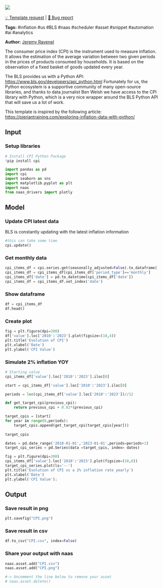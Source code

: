 <a href="https://app.naas.ai/user-redirect/naas/downloader?url=https://raw.githubusercontent.com/jupyter-naas/awesome-notebooks/master/US%20Bureau%20of%20Labor%20Statistics/US_Bureau_of_Labor_Statistics_Follow_CPI.ipynb" target="_parent"><img src="https://naasai-public.s3.eu-west-3.amazonaws.com/open_in_naas.svg"/></a><br><br><a href="https://github.com/jupyter-naas/awesome-notebooks/issues/new?assignees=&labels=&template=template-request.md&title=Tool+-+Action+of+the+notebook+">💡 Template request</a> | <a href="https://github.com/jupyter-naas/awesome-notebooks/issues/new?assignees=&labels=&template=bug_report.md&title=">🚨 Bug report</a>

**Tags:** #inflation #us #BLS #naas #scheduler #asset #snippet #automation #ai #analytics

**Author:** [Jeremy Ravenel](https://www.linkedin.com/in/j%C3%A9r%C3%A9my-ravenel-8a396910/)

The consumer price index (CPI) is the instrument used to measure inflation. It allows the estimation of the average variation between two given periods in the prices of products consumed by households. It is based on the observation of a fixed basket of goods updated every year.

The BLS provides us with a Python API: https://www.bls.gov/developers/api_python.html
Fortunately for us, the Python ecosystem is a supportive community of many open-source libraries, and thanks to data journalist Ben Welsh we have access to the CPI library with Python, which is a very nice wrapper around the BLS Python API that will save us a lot of work.

This template is inspired by the following article: https://pieriantraining.com/exploring-inflation-data-with-python/

## Input

### Setup libraries


```python
# Install CPI Python Package
!pip install cpi
```


```python
import pandas as pd
import cpi
import seaborn as sns
import matplotlib.pyplot as plt
import naas
from naas_drivers import plotly
```

## Model

### Update CPI latest data
BLS is constantly updating with the latest inflation information


```python
#this can take some time
cpi.update()
```

### Get monthly data


```python
cpi_items_df = cpi.series.get(seasonally_adjusted=False).to_dataframe()
cpi_items_df = cpi_items_df[cpi_items_df['period_type']=='monthly']
cpi_items_df['date'] = pd.to_datetime(cpi_items_df['date'])
cpi_items_df = cpi_items_df.set_index('date')
```

### Show dataframe


```python
df = cpi_items_df
df.head()
```

### Create plot


```python
fig = plt.figure(dpi=200)
df['value'].loc['2010':'2023'].plot(figsize=(10,4))
plt.title('Evolution of CPI')
plt.xlabel('Date')
plt.ylabel('CPI Value')
```

### Simulate 2% inflation YOY


```python
# Starting value
cpi_items_df['value'].loc['2010':'2023'].iloc[0]

start = cpi_items_df['value'].loc['2010':'2023'].iloc[0]

periods = len(cpi_items_df['value'].loc['2010':'2023'])//12
```


```python
def get_target_cpi(previous_cpi):
    return previous_cpi + 0.02*(previous_cpi)
```


```python
target_cpis = [start]
for year in range(0,periods):
    target_cpis.append(get_target_cpi(target_cpis[year]))
    
target_cpis
```


```python
dates = pd.date_range('2010-01-01','2023-01-01',periods=periods+1)
target_cpi_series = pd.Series(data =target_cpis, index= dates)
```


```python
fig = plt.figure(dpi=200)
cpi_items_df['value'].loc['2010':'2023'].plot(figsize=(10,6))
target_cpi_series.plot(ls='--')
plt.title('Evolution of CPI vs a 2% inflation rate yearly')
plt.xlabel('Date')
plt.ylabel('CPI Value');
```

## Output

### Save result in png


```python
plt.savefig("CPI.png")
```

### Save result in csv


```python
df.to_csv("CPI.csv", index=False)
```

### Share your output with naas


```python
naas.asset.add("CPI.csv")
naas.asset.add("CPI.png")

#-> Uncomment the line below to remove your asset
# naas.asset.delete()
```

